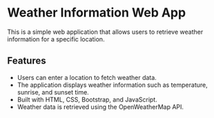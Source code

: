 # Weather Information Web App

This is a simple web application that allows users to retrieve weather information for a specific location.

## Features

- Users can enter a location to fetch weather data.
- The application displays weather information such as temperature, sunrise, and sunset time.
- Built with HTML, CSS, Bootstrap, and JavaScript.
- Weather data is retrieved using the OpenWeatherMap API.
